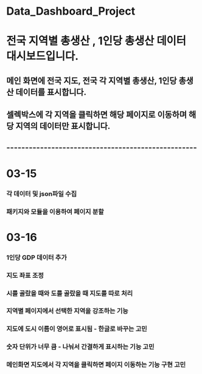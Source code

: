 # Data_Dashboard_Project

# 전국 지역별 총생산 , 1인당 총생산 데이터 대시보드입니다.

## 메인 화면에 전국 지도, 전국 각 지역별 총생산, 1인당 총생산 데이터를 표시합니다.
## 셀렉박스에 각 지역을 클릭하면 해당 페이지로 이동하며 해당 지역의 데이터만 표시합니다.

## ---------------------------------------------------

# 03-15
### 각 데이터 및 json파일 수집
### 패키지와 모듈을 이용하여 페이지 분할

# 03-16
### 1인당 GDP 데이터 추가
### 지도 좌표 조정
### 시를 골랐을 때와 도를 골랐을 때 지도를 따로 처리
### 지역별 페이지에서 선택한 지역을 강조하는 기능
### 지도에 도시 이름이 영어로 표시됨 - 한글로 바꾸는 고민
### 숫자 단위가 너무 큼 - 나눠서 간결하게 표시하는 기능 고민
### 메인화면 지도에서 각 지역을 클릭하면 페이지 이동하는 기능 구현 고민